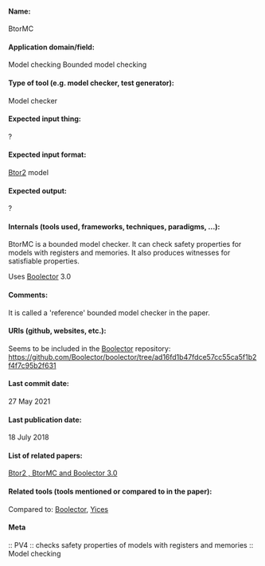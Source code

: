 #### Name:
BtorMC

#### Application domain/field:
Model checking
Bounded model checking

#### Type of tool (e.g. model checker, test generator):
Model checker

#### Expected input thing:
?

#### Expected input format:
[Btor2](../../Formats/Btor2.md) model

#### Expected output:
?

#### Internals (tools used, frameworks, techniques, paradigms, ...):
BtorMC is a bounded model checker.
It can check safety properties for models with registers and memories.
It also produces witnesses for satisfiable properties.

Uses [Boolector](../Solvers/SMT/Boolector.md) 3.0

#### Comments:
It is called a 'reference' bounded model checker in the paper.

#### URIs (github, websites, etc.):
Seems to be included in the [Boolector](../Solvers/SMT/Boolector.md) repository: https://github.com/Boolector/boolector/tree/ad16fd1b47fdce57cc55ca5f1b2f4f7c95b2f631

#### Last commit date:
27 May 2021

#### Last publication date:
18 July 2018

#### List of related papers:
[Btor2 , BtorMC and Boolector 3.0](https://doi.org/10.1007/978-3-319-96145-3_32)

#### Related tools (tools mentioned or compared to in the paper):
Compared to: [Boolector](../Solvers/SMT/Boolector.md), [Yices](../Solvers/SMT/Yices.md)

#### Meta
:: PV4 :: checks safety properties of models with registers and memories
:: Model checking